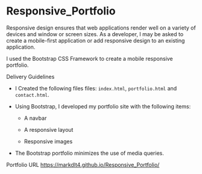 # Responsive_Portfolio

Responsive design ensures that web applications render well on a variety of devices and window or screen sizes. As a developer, I may be asked to create a mobile-first application or add responsive design to an existing application. 


I used the Bootstrap CSS Framework to create a mobile responsive portfolio. 

Delivery Guidelines 

* I Created the following files files: `index.html`, `portfolio.html` and `contact.html`.

* Using Bootstrap, I developed my portfolio site with the following items:

   * A navbar

   * A responsive layout

   * Responsive images

* The Bootstrap portfolio minimizes the use of media queries.

Portfolio URL
https://markdlt4.github.io/Responsive_Portfolio/
